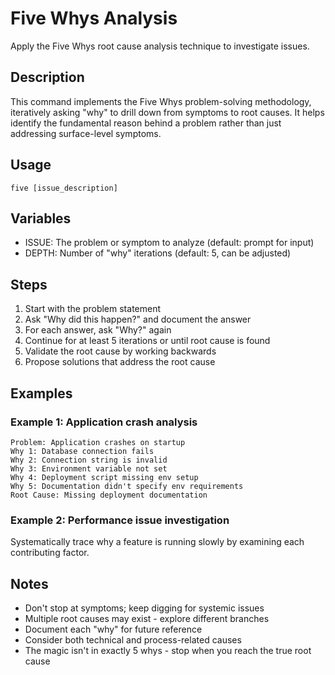 # Five Whys Analysis

Apply the Five Whys root cause analysis technique to investigate issues.

## Description
This command implements the Five Whys problem-solving methodology, iteratively asking "why" to drill down from symptoms to root causes. It helps identify the fundamental reason behind a problem rather than just addressing surface-level symptoms.

## Usage
`five [issue_description]`

## Variables
- ISSUE: The problem or symptom to analyze (default: prompt for input)
- DEPTH: Number of "why" iterations (default: 5, can be adjusted)

## Steps
1. Start with the problem statement
2. Ask "Why did this happen?" and document the answer
3. For each answer, ask "Why?" again
4. Continue for at least 5 iterations or until root cause is found
5. Validate the root cause by working backwards
6. Propose solutions that address the root cause

## Examples
### Example 1: Application crash analysis
```
Problem: Application crashes on startup
Why 1: Database connection fails
Why 2: Connection string is invalid
Why 3: Environment variable not set
Why 4: Deployment script missing env setup
Why 5: Documentation didn't specify env requirements
Root Cause: Missing deployment documentation
```

### Example 2: Performance issue investigation
Systematically trace why a feature is running slowly by examining each contributing factor.

## Notes
- Don't stop at symptoms; keep digging for systemic issues
- Multiple root causes may exist - explore different branches
- Document each "why" for future reference
- Consider both technical and process-related causes
- The magic isn't in exactly 5 whys - stop when you reach the true root cause 